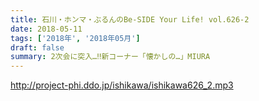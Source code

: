 ```yaml
---
title: 石川・ホンマ・ぶるんのBe-SIDE Your Life! vol.626-2
date: 2018-05-11
tags: ['2018年', '2018年05月']
draft: false
summary: 2次会に突入…‼新コーナー「懐かしの…」MIURA
---
```


http://project-phi.ddo.jp/ishikawa/ishikawa626_2.mp3
